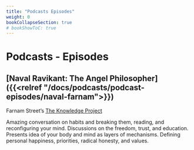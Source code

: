 ```yaml
---
title: "Podcasts Episodes"
weight: 0
bookCollapseSection: true
# bookShowToC: true
---
```


# Podcasts - Episodes

## [Naval Ravikant: The Angel Philosopher]({{<relref "/docs/podcasts/podcast-episodes/naval-farnam">}})
Farnam Street’s [The Knowledge Project](https://fs.blog/the-knowledge-project/)

Amazing conversation on habits and breaking them, reading, and reconfiguring your mind. Discussions on the freedom, trust, and education. Presents idea of your body and mind as layers of mechanisms. Defining personal happiness, priorities, radical honesty, and values.